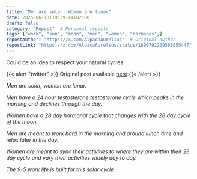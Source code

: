 ```yaml
---
title: "Men are solar, Women are lunar"
date: 2025-06-13T19:39:44+02:00
draft: false
category: "Repost"  # Personal reposts
tags: ["work", "sun", "moon", "men", "women", "hormones",]
repostAuthor: "https://x.com/AlpacaAurelius"  # Original author
repostLink: "https://x.com/AlpacaAurelius/status/1890792209508655447"  # Link to original post
---
```

Could be an idea to respect your natural cycles.

{{< alert "twitter" >}}
Original post available [here](https://x.com/AlpacaAurelius/status/1890792209508655447)
{{< /alert >}}

*Men are solar, women are lunar.*

*Men have a 24 hour testosterone testosterone cycle which peaks in the morning and declines through the day.*

*Women have a 28 day hormonal cycle that changes with the 28 day cycle of the moon.*

*Men are meant to work hard in the morning and around lunch time and relax later in the day.*

*Women are meant to sync their activities to where they are within their 28 day cycle and vary their activities widely day to day.*

*The 9-5 work life is built for this solar cycle.*